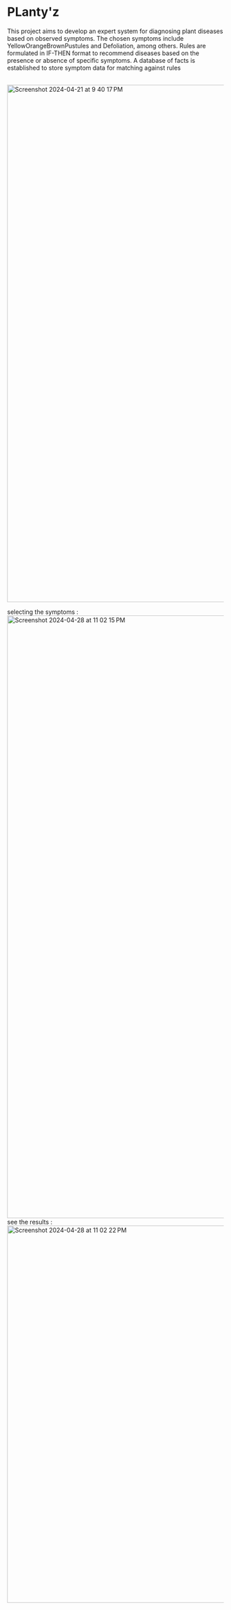 # PLanty'z

 This project aims to develop an expert system for diagnosing plant diseases based on observed symptoms. The chosen symptoms include YellowOrangeBrownPustules and Defoliation, among others. Rules are formulated in IF-THEN format to recommend diseases based on the presence or absence of specific symptoms. A database of facts is established to store symptom data for matching against rules


 <br>
  
<img width="1200" alt="Screenshot 2024-04-21 at 9 40 17 PM" src="https://github.com/whoamif/Planty-z/assets/104981945/3fc775e4-b719-45b3-b2c4-fab65562b498">
<br>

selecting the symptoms :<br> <img width="1398" alt="Screenshot 2024-04-28 at 11 02 15 PM" src="https://github.com/whoamif/Planty-z/assets/104981945/89914764-73b5-477d-9984-22ee71a6197a">
<br>
see the results :<br> <img width="875" alt="Screenshot 2024-04-28 at 11 02 22 PM" src="https://github.com/whoamif/Planty-z/assets/104981945/697b00d7-13c2-4b90-a487-20d4303ff0d1">
